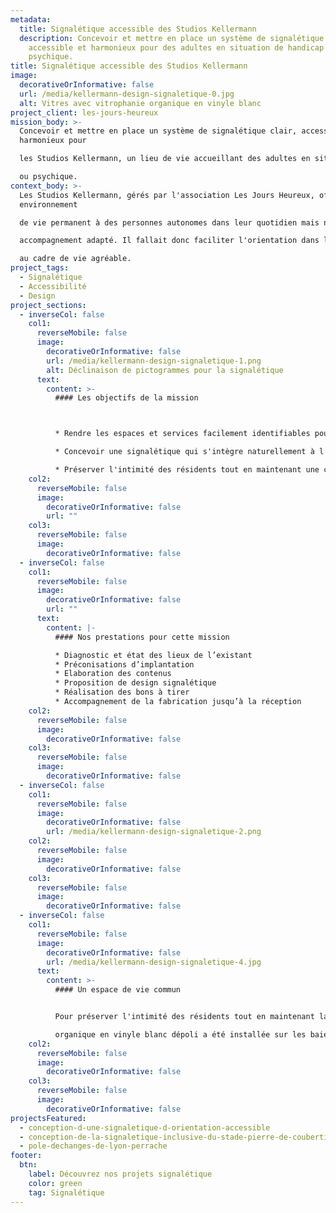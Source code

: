 ```yaml
---
metadata:
  title: Signalétique accessible des Studios Kellermann
  description: Concevoir et mettre en place un système de signalétique clair,
    accessible et harmonieux pour des adultes en situation de handicap mental ou
    psychique.
title: Signalétique accessible des Studios Kellermann
image:
  decorativeOrInformative: false
  url: /media/kellermann-design-signaletique-0.jpg
  alt: Vitres avec vitrophanie organique en vinyle blanc
project_client: les-jours-heureux
mission_body: >-
  Concevoir et mettre en place un système de signalétique clair, accessible et
  harmonieux pour

  les Studios Kellermann, un lieu de vie accueillant des adultes en situation de handicap mental

  ou psychique.
context_body: >-
  Les Studios Kellermann, gérés par l'association Les Jours Heureux, offrent un
  environnement

  de vie permanent à des personnes autonomes dans leur quotidien mais nécessitant un

  accompagnement adapté. Il fallait donc faciliter l'orientation dans l’établissement et contribuer

  au cadre de vie agréable.
project_tags:
  - Signalétique
  - Accessibilité
  - Design
project_sections:
  - inverseCol: false
    col1:
      reverseMobile: false
      image:
        decorativeOrInformative: false
        url: /media/kellermann-design-signaletique-1.png
        alt: Déclinaison de pictogrammes pour la signalétique
      text:
        content: >-
          #### Les objectifs de la mission



          * Rendre les espaces et services facilement identifiables pour les résidents.

          * Concevoir une signalétique qui s'intègre naturellement à l'environnement de vie, en évitant tout aspect intrusif ou institutionnel.

          * Préserver l'intimité des résidents tout en maintenant une certaine ouverture sur l'extérieur.
    col2:
      reverseMobile: false
      image:
        decorativeOrInformative: false
        url: ""
    col3:
      reverseMobile: false
      image:
        decorativeOrInformative: false
  - inverseCol: false
    col1:
      reverseMobile: false
      image:
        decorativeOrInformative: false
        url: ""
      text:
        content: |-
          #### Nos prestations pour cette mission

          * Diagnostic et état des lieux de l’existant
          * Préconisations d’implantation
          * Elaboration des contenus  
          * Proposition de design signalétique
          * Réalisation des bons à tirer
          * Accompagnement de la fabrication jusqu’à la réception
    col2:
      reverseMobile: false
      image:
        decorativeOrInformative: false
    col3:
      reverseMobile: false
      image:
        decorativeOrInformative: false
  - inverseCol: false
    col1:
      reverseMobile: false
      image:
        decorativeOrInformative: false
        url: /media/kellermann-design-signaletique-2.png
    col2:
      reverseMobile: false
      image:
        decorativeOrInformative: false
    col3:
      reverseMobile: false
      image:
        decorativeOrInformative: false
  - inverseCol: false
    col1:
      reverseMobile: false
      image:
        decorativeOrInformative: false
        url: /media/kellermann-design-signaletique-4.jpg
      text:
        content: >-
          #### Un espace de vie commun


          Pour préserver l'intimité des résidents tout en maintenant la luminosité, une vitrophanie

          organique en vinyle blanc dépoli a été installée sur les baies vitrées sur plus de 20 m linéaire, créant ainsi un filtre visuel discret et élégant.
    col2:
      reverseMobile: false
      image:
        decorativeOrInformative: false
    col3:
      reverseMobile: false
      image:
        decorativeOrInformative: false
projectsFeatured:
  - conception-d-une-signaletique-d-orientation-accessible
  - conception-de-la-signaletique-inclusive-du-stade-pierre-de-coubertin
  - pole-dechanges-de-lyon-perrache
footer:
  btn:
    label: Découvrez nos projets signalétique
    color: green
    tag: Signalétique
---
```

